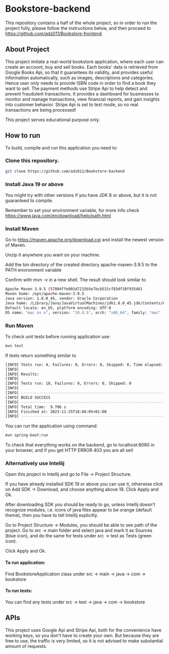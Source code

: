 # Bookstore-backend

This repository contains a half of the whole project, so in order to run the project fully, please follow the instructions below, and then proceed to https://github.com/adz011/Bookstore-frontend.

## About Project
This project imitate a real-world bookstore application, where each user can create an account, buy and sell books.
Each books' data is retrieved from Google Books Api, so that it guarantees its validity, and provides useful information automatically, such as images, descriptions and categories. 
Hence user only needs to provide ISBN code in order to find a book they want to sell.
The payment methods use Stripe Api to help detect and prevent fraudulent transactions.
It provides a dashboard for businesses to monitor and manage transactions, view financial reports, and gain insights into customer behavior.
Stripe Api is set to test mode, so no real transactions are being processed!

This project serves educational purpose only.

## How to run
To build, compile and run this application you need to:

### Clone this repository.

```sh
git clone https://github.com/adz011/Bookstore-backend
```

### Install Java 19 or above
You might try with other versions if you have JDK 8 or above, but it is not guaranteed to compile. 

Remember to set your environment variable, for more info check https://www.java.com/en/download/help/path.html

### Install Maven 
Go to https://maven.apache.org/download.cgi and install the newest version of Maven.

Unzip it anywhere you want on your machine.

Add the bin directory of the created directory apache-maven-3.9.5 to the PATH environment variable

Confirm with mvn -v in a new shell. The result should look similar to

```sh
Apache Maven 3.9.5 (57804ffe001d7215b5e7bcb531cf83df38f93546)
Maven home: /opt/apache-maven-3.9.5
Java version: 1.8.0_45, vendor: Oracle Corporation
Java home: /Library/Java/JavaVirtualMachines/jdk1.8.0_45.jdk/Contents/Home/jre
Default locale: en_US, platform encoding: UTF-8
OS name: "mac os x", version: "10.8.5", arch: "x86_64", family: "mac"
```

### Run Maven
To check unit tests before running application use:

```sh
mvn test
```

If tests return something similar to 

```sh
[INFO] Tests run: 4, Failures: 0, Errors: 0, Skipped: 0, Time elapsed: 0.033 s - in com.bookstore.repository.ItemRepositoryTests
[INFO]
[INFO] Results:
[INFO]
[INFO] Tests run: 18, Failures: 0, Errors: 0, Skipped: 0
[INFO]
[INFO] ------------------------------------------------------------------------
[INFO] BUILD SUCCESS
[INFO] ------------------------------------------------------------------------
[INFO] Total time:  9.706 s
[INFO] Finished at: 2023-11-25T18:04:05+01:00
[INFO] ------------------------------------------------------------------------
```
You can run the application using command:

```sh
mvn spring-boot:run
```

To check that everything works on the backend, go to localhost:8080 in your browser, and if you get HTTP ERROR 403 you are all set!

### Alternatively use Intellij

Open this project in Intellij and go to File -> Project Structure.

If you have already installed SDK 19 or above you can use it, otherwise click on Add SDK -> Download, and choose anything above 19. Click Apply and Ok.

After downloading SDK you should be ready to go, unless Intellij doesn't recognize modules, i.e. icons of java files appear to be orange (default theme), then you have to tell Intellij explicitly.

Go to Project Structure -> Modules, you should be able to see path of the project. Go to src -> main folder and select java and mark it as Sources (blue icon), and do the same for tests under src -> test as Tests (green icon).

Click Apply and Ok.

#### To run application:
Find BookstoreApplication class under src -> main -> java -> com -> bookstore

#### To run tests: 
You can find any tests under src -> test -> java -> com -> bookstore

## APIs
This project uses Google Api and Stripe Api, both for the convenience have working keys, so you don't have to create your own.
But because they are free to use, the traffic is very limited, so it is not advised to make substantial amount of requests.


